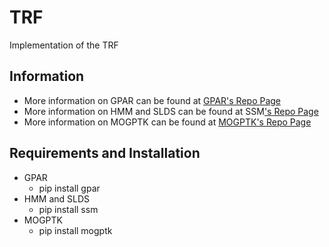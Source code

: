 # TRF

Implementation of the TRF

## Information



- More information on GPAR can be found at [GPAR's Repo Page](https://github.com/wesselb/gpar) 
- More information on HMM and SLDS can be found at SSM['s Repo Page](https://github.com/slinderman/ssm)
- More information on MOGPTK can be found at [MOGPTK's Repo Page](https://github.com/GAMES-UChile/mogptk)


## Requirements and Installation
* GPAR
	- pip install gpar
* HMM and SLDS
	- pip install ssm
* MOGPTK
	- pip install mogptk

